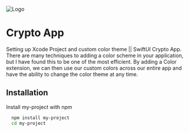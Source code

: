 

![Logo](https://dev-to-uploads.s3.amazonaws.com/uploads/articles/th5xamgrr6se0x5ro4g6.png)


# Crypto App
Setting up Xcode Project and custom color theme || SwiftUI Crypto App.
There are many techniques to adding a color scheme in your application, but I have found this to be one of the most efficient. By adding a Color extension, we can then use our custom colors across our entire app and have the ability to change the color theme at any time.



## Installation

Install my-project with npm

```bash
  npm install my-project
  cd my-project
```
    
